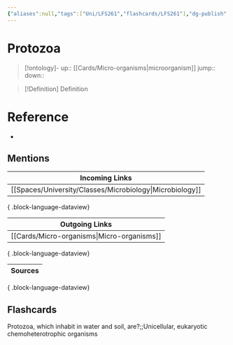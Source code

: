 ```yaml
---
{"aliases":null,"tags":["Uni/LFS261","flashcards/LFS261"],"dg-publish":true,"permalink":"/cards/protozoa/","dgPassFrontmatter":true}
---
```


# Protozoa

> [!ontology]-
> up:: [[Cards/Micro-organisms\|microorganism]]
> jump:: 
> down:: 

> [!Definition] Definition

# Reference

- 

## Mentions

| Incoming Links                                              |
| ----------------------------------------------------------- |
| [[Spaces/University/Classes/Microbiology\|Microbiology]] |

{ .block-language-dataview}

| Outgoing Links                                |
| --------------------------------------------- |
| [[Cards/Micro-organisms\|Micro-organisms]] |

{ .block-language-dataview}

| Sources |
| ------- |

{ .block-language-dataview}

## Flashcards

Protozoa, which inhabit in water and soil, are?;;Unicellular, eukaryotic chemoheterotrophic organisms
<!--SR:!2024-05-16,1,230-->